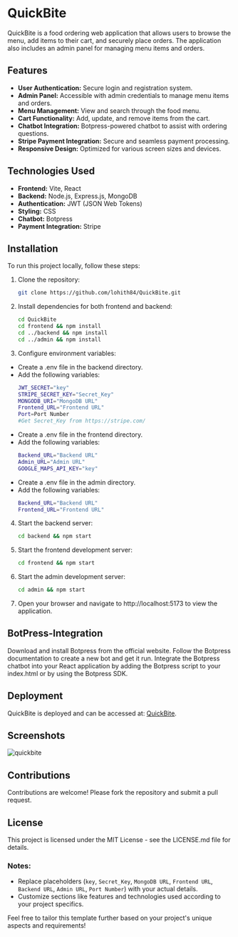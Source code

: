 # QuickBite

QuickBite is a food ordering web application that allows users to browse the menu, add items to their cart, and securely place orders. The application also includes an admin panel for managing menu items and orders.

## Features

- **User Authentication:** Secure login and registration system.
- **Admin Panel:** Accessible with admin credentials to manage menu items and orders.
- **Menu Management:** View and search through the food menu.
- **Cart Functionality:** Add, update, and remove items from the cart.
- **Chatbot Integration:** Botpress-powered chatbot to assist with ordering questions.
- **Stripe Payment Integration:** Secure and seamless payment processing.
- **Responsive Design:** Optimized for various screen sizes and devices.

## Technologies Used

- **Frontend:** Vite, React
- **Backend:** Node.js, Express.js, MongoDB
- **Authentication:** JWT (JSON Web Tokens)
- **Styling:** CSS
- **Chatbot:** Botpress
- **Payment Integration:** Stripe

## Installation

To run this project locally, follow these steps:

1. Clone the repository:
   ```bash
   git clone https://github.com/lohith84/QuickBite.git

2. Install dependencies for both frontend and backend:
   ```bash
   cd QuickBite
   cd frontend && npm install
   cd ../backend && npm install
   cd ../admin && npm install

3. Configure environment variables:
- Create a .env file in the backend directory.
- Add the following variables:
  ```bash
  JWT_SECRET="key"
  STRIPE_SECRET_KEY="Secret_Key"
  MONGODB_URI="MongoDB URL"
  Frontend_URL="Frontend URL"
  Port=Port Number
  #Get Secret_Key from https://stripe.com/

- Create a .env file in the frontend directory.
- Add the following variables:
  ```bash
  Backend_URL="Backend URL"
  Admin_URL="Admin URL"
  GOOGLE_MAPS_API_KEY="key"
  
- Create a .env file in the admin directory.
- Add the following variables:
  ```bash
  Backend_URL="Backend URL"
  Frontend_URL="Frontend URL"

4. Start the backend server:
   ```bash
   cd backend && npm start

5. Start the frontend development server:
   ```bash
   cd frontend && npm start

5. Start the admin development server:
   ```bash
   cd admin && npm start
   
3. Open your browser and navigate to http://localhost:5173 to view the application.

## BotPress-Integration
Download and install Botpress from the official website.
Follow the Botpress documentation to create a new bot and get it run.
Integrate the Botpress chatbot into your React application by adding the Botpress script to your index.html or by using the Botpress SDK.

## Deployment
QuickBite is deployed and can be accessed at: [QuickBite](https://quickbites-84.netlify.app/).

## Screenshots
![quickbite](https://github.com/lohith84/QuickBite/assets/121237224/3b7ed078-2efc-439d-b361-0c47d4c590eb)

## Contributions
Contributions are welcome! Please fork the repository and submit a pull request.

## License
This project is licensed under the MIT License - see the LICENSE.md file for details.

### Notes:
- Replace placeholders (`key`, `Secret_Key`, `MongoDB URL`, `Frontend URL`, `Backend URL`, `Admin URL`, `Port Number`) with your actual details.
- Customize sections like features and technologies used according to your project specifics.

Feel free to tailor this template further based on your project's unique aspects and requirements!
